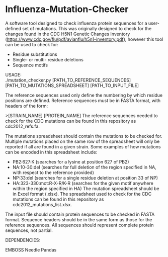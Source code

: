 # Influenza-Mutation-Checker
A software tool designed to check influenza protein sequences for a user-defined set of mutations. This was originally designed to check for the changes found in the CDC H5N1 Genetic Changes Inventory (https://www.cdc.gov/flu/pdf/avianflu/h5n1-inventory.pdf), however this tool can be used to check for:

  - Residue substitutions
  - Single- or multi- residue deletions
  - Sequence motifs

USAGE:  
./mutation_checker.py [PATH_TO_REFERENCE_SEQUENCES] [PATH_TO_MUTATIONS_SPREADSHEET] [PATH_TO_INPUT_FILE]

The reference sequences used only define the numbering by which residue positions are defined. Reference sequences must be in FASTA format, with headers of the form:

\>[STRAIN_NAME] [PROTEIN_NAME]
The reference sequences needed to check for the CDC mutations can be found in this repository as cdc2012_refs.fa.

The mutations spreadsheet should contain the mutations to be checked for. Multiple mutations placed on the same row of the spreadsheet will only be reported if all are found in a given strain. Some examples of how mutations can be encoded in this spreadsheet include:
  - PB2:627:K  (searches for a lysine at position 627 of PB2)
  - NA:10-30:del  (searches for full deletion of the region specified in NA, with respect to the reference provided)
  - NP:33:del  (searches for a single residue deletion at position 33 of NP)
  - HA:323-330:mot:R-X-R/K-R  (searches for the given motif anywhere within the region specified in HA)
The mutation spreadsheet should be in Excel format (.xlsx). The spreadsheet used to check for the CDC mutations can be found in this repository as cdc2012_mutations_list.xlsx.

The input file should contain protein sequences to be checked in FASTA format. Sequence headers should be in the same form as those for the reference sequences. All sequences should represent complete protein sequences, not partial.


DEPENDENCIES:

EMBOSS Needle
Pandas
